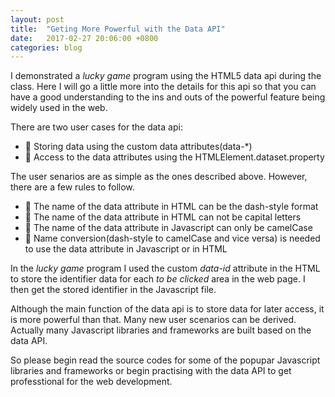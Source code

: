 ```yaml
---
layout: post
title:  "Geting More Powerful with the Data API"
date:   2017-02-27 20:06:00 +0800
categories: blog
---
```

I demonstrated a *lucky game* program using the HTML5 data api during the class. Here I will go a little more into the details for this api so that
you can have a good understanding to the ins and outs of the powerful feature
being widely used in the web. 

There are two user cases for the data api:

* :bell: Storing data using the custom data attributes(data-*)
* :bell: Access to the data attributes using the HTMLElement.dataset.property


The user senarios are as simple as the ones described above. However, there
are a few rules to follow.

* :bell: The name of the data attribute in HTML can be the dash-style format
* :bell: The name of the data attribute in HTML can not be capital letters
* :bell: The name of the data attribute in Javascript can only be camelCase
* :bell: Name conversion(dash-style to camelCase and vice versa) is needed to use the data attribute in Javascript or in HTML

In the *lucky game* program I used the custom *data-id* attribute in the HTML
 to store the identifier data for each *to be clicked* area in the web page.
 I then get the stored identifier in the Javascript file.

Although the main function of the data api is to store data for later access, it is more powerful than that. Many new user scenarios can be derived. Actually many Javascript libraries and frameworks are built based on the data API.

So please begin read the source codes for some of the popupar Javascript libraries and frameworks or begin practising with the data API to get professtional for the web development.



